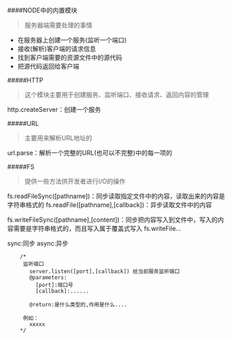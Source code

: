 ####NODE中的内置模块
> 服务器端需要处理的事情
- 在服务器上创建一个服务(监听一个端口)
- 接收(解析)客户端的请求信息
- 找到客户端需要的资源文件中的源代码
- 把源代码返回给客户端

#####HTTP
> 这个模块主要用于创建服务、监听端口、接收请求、返回内容的管理

http.createServer：创建一个服务

#####URL
> 主要用来解析URL地址的

url.parse：解析一个完整的URL(也可以不完整)中的每一项的

#####FS
> 提供一些方法供开发者进行I/O的操作

fs.readFileSync([pathname])：同步读取指定文件中的内容，读取出来的内容是字符串格式的
fs.readFile([pathname],[callback])：异步读取文件中的内容

fs.writeFileSync([pathname],[content])：同步把内容写入到文件中，写入的内容需要是字符串格式的，而且写入属于覆盖式写入
fs.writeFile...


sync:同步
async:异步



```
    /*
     监听端口
       server.listen([port],[callback]) 给当前服务监听端口
       @parameters:
         [port]:端口号
         [callback]:......
    
       @return:是什么类型的,作用是什么....
       
     例如：
       xxxxx
    */
```








